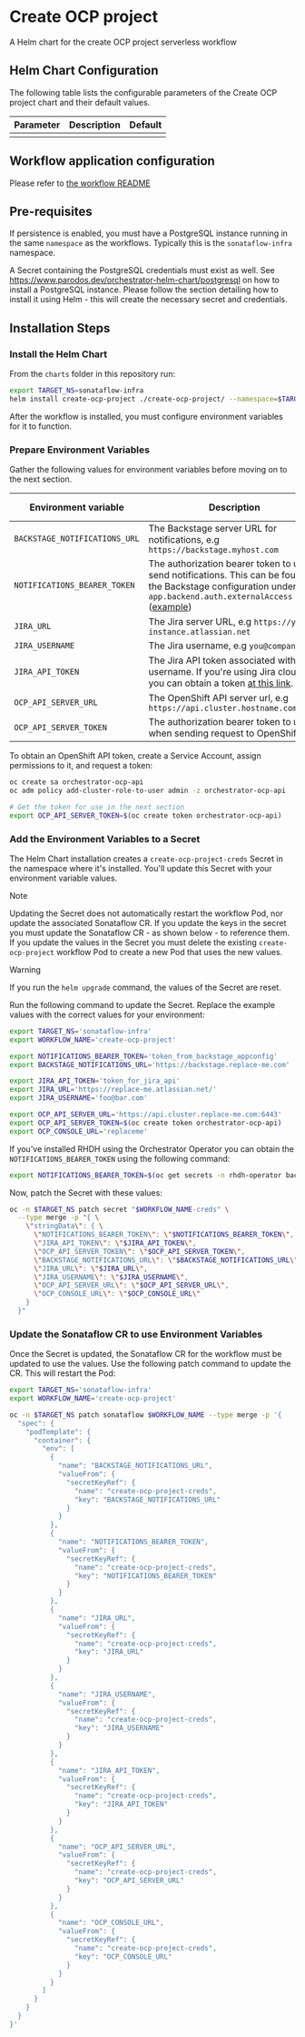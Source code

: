 
Create OCP project
===========

A Helm chart for the create OCP project serverless workflow


## Helm Chart Configuration

The following table lists the configurable parameters of the Create OCP project chart and their default values.

| Parameter                | Description             | Default        |
| ------------------------ | ----------------------- | -------------- |
|                          |                         |                |

## Workflow application configuration

Please refer to [the workflow README](https://github.com/parodos-dev/serverless-workflows/blob/v1.3.x/create-ocp-project/README.md#workflow-application-configuration)

## Pre-requisites

If persistence is enabled, you must have a PostgreSQL instance running in the same `namespace` as the workflows. Typically this is the `sonataflow-infra` namespace.

A Secret containing the PostgreSQL credentials must exist as well. See https://www.parodos.dev/orchestrator-helm-chart/postgresql on how to install a PostgreSQL instance. Please follow the section detailing how to install it using Helm - this will create the necessary secret and credentials.

## Installation Steps

### Install the Helm Chart 

From the `charts` folder in this repository run:

```bash
export TARGET_NS=sonataflow-infra
helm install create-ocp-project ./create-ocp-project/ --namespace=$TARGET_NS 
```
After the workflow is installed, you must configure environment variables for it to function.

### Prepare Environment Variables

Gather the following values for environment variables before moving on to the next section.

| Environment variable  | Description | Mandatory | Default value |
|-----------------------|-------------|-----------|---------------|
| `BACKSTAGE_NOTIFICATIONS_URL`      | The Backstage server URL for notifications, e.g `https://backstage.myhost.com` | ✅ | |
| `NOTIFICATIONS_BEARER_TOKEN`      | The authorization bearer token to use to send notifications. This can be found in the Backstage configuration under `app.backend.auth.externalAccess` ([example](https://github.com/parodos-dev/orchestrator-helm-operator/blob/main/docs/release-1.3/existing-rhdh.md#app-config-configmap)) | ✅ | |
| `JIRA_URL`      | The Jira server URL, e.g `https://your-instance.atlassian.net` | ✅ | |
| `JIRA_USERNAME`      | The Jira username, e.g `you@company.com` | ✅ | |
| `JIRA_API_TOKEN`      | The Jira API token associated with the username. If you're using Jira cloud, you can obtain a token [at this link](https://id.atlassian.com/manage-profile/security/api-tokens). | ✅ | |
| `OCP_API_SERVER_URL`      | The OpenShift API server url, e.g `https://api.cluster.hostname.com:6443` | ✅ | |
| `OCP_API_SERVER_TOKEN`      | The authorization bearer token to use when sending request to OpenShift | ✅ | |

To obtain an OpenShift API token, create a Service Account, assign permissions to it, and request a token:

```bash
oc create sa orchestrator-ocp-api
oc adm policy add-cluster-role-to-user admin -z orchestrator-ocp-api

# Get the token for use in the next section
export OCP_API_SERVER_TOKEN=$(oc create token orchestrator-ocp-api)
```

### Add the Environment Variables to a Secret

The Helm Chart installation creates a `create-ocp-project-creds` Secret in the
namespace where it's installed. You'll update this Secret with your environment
variable values.

> [!NOTE]
> Updating the Secret does not automatically restart the workflow Pod, nor update the associated Sonataflow CR. If you update the keys in the secret you must update the Sonataflow CR - as shown below - to reference them. If you update the values in the Secret you must delete the existing `create-ocp-project` workflow Pod to create a new Pod that uses the new values.

> [!WARNING]
> If you run the `helm upgrade` command, the values of the Secret are reset.

Run the following command to update the Secret. Replace the example values with
the correct values for your environment:

```bash
export TARGET_NS='sonataflow-infra'
export WORKFLOW_NAME='create-ocp-project'

export NOTIFICATIONS_BEARER_TOKEN='token_from_backstage_appconfig'
export BACKSTAGE_NOTIFICATIONS_URL='https://backstage.replace-me.com'

export JIRA_API_TOKEN='token_for_jira_api'
export JIRA_URL='https://replace-me.atlassian.net/'
export JIRA_USERNAME='foo@bar.com'

export OCP_API_SERVER_URL='https://api.cluster.replace-me.com:6443'
export OCP_API_SERVER_TOKEN=$(oc create token orchestrator-ocp-api)
export OCP_CONSOLE_URL='replaceme'
```

If you've installed RHDH using the Orchestrator Operator you can obtain the
`NOTIFICATIONS_BEARER_TOKEN` using the following command:

```bash
export NOTIFICATIONS_BEARER_TOKEN=$(oc get secrets -n rhdh-operator backstage-backend-auth-secret -o go-template='{{ .data.BACKEND_SECRET  }}' | base64 -d)
```

Now, patch the Secret with these values:

```bash
oc -n $TARGET_NS patch secret "$WORKFLOW_NAME-creds" \
  --type merge -p "{ \
    \"stringData\": { \
      \"NOTIFICATIONS_BEARER_TOKEN\": \"$NOTIFICATIONS_BEARER_TOKEN\",
      \"JIRA_API_TOKEN\": \"$JIRA_API_TOKEN\",
      \"OCP_API_SERVER_TOKEN\": \"$OCP_API_SERVER_TOKEN\",
      \"BACKSTAGE_NOTIFICATIONS_URL\": \"$BACKSTAGE_NOTIFICATIONS_URL\",
      \"JIRA_URL\": \"$JIRA_URL\",
      \"JIRA_USERNAME\": \"$JIRA_USERNAME\",
      \"OCP_API_SERVER_URL\": \"$OCP_API_SERVER_URL\",
      \"OCP_CONSOLE_URL\": \"$OCP_CONSOLE_URL\"
    }
  }"
```

### Update the Sonataflow CR to use Environment Variables

Once the Secret is updated, the Sonataflow CR for the workflow must be updated
to use the values. Use the following patch command to update the CR. This will
restart the Pod:

```bash
export TARGET_NS='sonataflow-infra'
export WORKFLOW_NAME='create-ocp-project'

oc -n $TARGET_NS patch sonataflow $WORKFLOW_NAME --type merge -p '{
  "spec": {
    "podTemplate": {
      "container": {
        "env": [
          {
            "name": "BACKSTAGE_NOTIFICATIONS_URL",
            "valueFrom": {
              "secretKeyRef": {
                "name": "create-ocp-project-creds",
                "key": "BACKSTAGE_NOTIFICATIONS_URL"
              }
            }
          },
          {
            "name": "NOTIFICATIONS_BEARER_TOKEN",
            "valueFrom": {
              "secretKeyRef": {
                "name": "create-ocp-project-creds",
                "key": "NOTIFICATIONS_BEARER_TOKEN"
              }
            }
          },
          {
            "name": "JIRA_URL",
            "valueFrom": {
              "secretKeyRef": {
                "name": "create-ocp-project-creds",
                "key": "JIRA_URL"
              }
            }
          },
          {
            "name": "JIRA_USERNAME",
            "valueFrom": {
              "secretKeyRef": {
                "name": "create-ocp-project-creds",
                "key": "JIRA_USERNAME"
              }
            }
          },
          {
            "name": "JIRA_API_TOKEN",
            "valueFrom": {
              "secretKeyRef": {
                "name": "create-ocp-project-creds",
                "key": "JIRA_API_TOKEN"
              }
            }
          },
          {
            "name": "OCP_API_SERVER_URL",
            "valueFrom": {
              "secretKeyRef": {
                "name": "create-ocp-project-creds",
                "key": "OCP_API_SERVER_URL"
              }
            }
          },
          {
            "name": "OCP_CONSOLE_URL",
            "valueFrom": {
              "secretKeyRef": {
                "name": "create-ocp-project-creds",
                "key": "OCP_CONSOLE_URL"
              }
            }
          }
        ]
      }
    }
  }
}'
```
